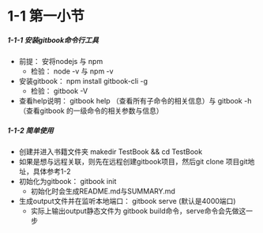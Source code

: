 # 1-1 第一小节

##### 1-1-1 安装gitbook命令行工具
- 前提： 安将nodejs 与 npm    
	- 检验： node -v 与 npm -v
- 安装gitbook： npm install gitbook-cli -g  
	- 检验： gitbook -V
- 查看help说明： gitbook help （查看所有子命令的相关信息）与 gitbook -h （查看gitbook 的一级命令的相关参数与信息）

##### 1-1-2 简单使用
- 创建并进入书籍文件夹 makedir TestBook && cd TestBook 
- 如果是想与远程关联，则先在远程创建gitbook项目，然后git clone 项目git地址，具体参考1-2
- 初始化为gitbook： gitbook init
	- 初始化时会生成README.md与SUMMARY.md
- 生成output文件并在监听本地端口： gitbook serve (默认是4000端口)
	- 实际上输出output静态文件为 gitbook build命令，serve命令会先做这一步